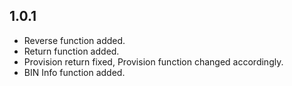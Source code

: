 ## 1.0.1

* Reverse function added.
* Return function added.
* Provision return fixed, Provision function changed accordingly.
* BIN Info function added.